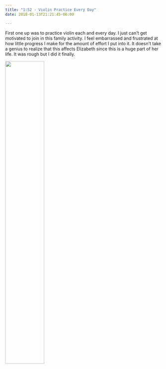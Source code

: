 ```yaml
---
title: "1:52 - Violin Practice Every Day"
date: 2018-01-13T21:21:45-06:00

---
```

First one up was to practice violin each and every day.  I just can't get motivated to join in this family activity.  I feel embarrassed and frustrated at how little progress I make for the amount of effort I put into it.  It doesn't take a genius to realize that this affects Elizabeth since this is a huge part of her life.  It was rough but I did it finally.

<img src="/images/1_52.JPG" width="50%">
